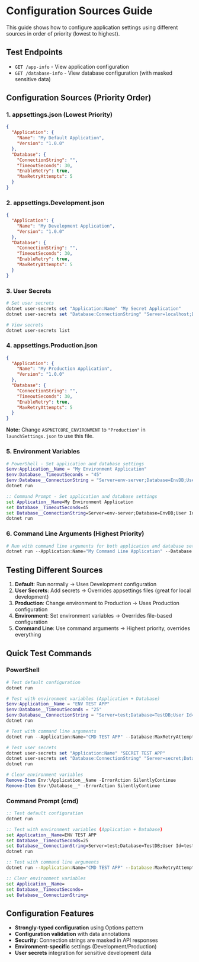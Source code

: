 # Configuration Sources Guide

This guide shows how to configure application settings using different sources in order of priority (lowest to highest).

## Test Endpoints
- `GET /app-info` - View application configuration
- `GET /database-info` - View database configuration (with masked sensitive data)

## Configuration Sources (Priority Order)

### 1. appsettings.json (Lowest Priority)
```json
{
  "Application": {
    "Name": "My Default Application",
    "Version": "1.0.0"
  },
  "Database": {
    "ConnectionString": "",
    "TimeoutSeconds": 30,
    "EnableRetry": true,
    "MaxRetryAttempts": 5
  }
}
```

### 2. appsettings.Development.json
```json
{
  "Application": {
    "Name": "My Development Application",
    "Version": "1.0.0"
  },
  "Database": {
    "ConnectionString": "",
    "TimeoutSeconds": 30,
    "EnableRetry": true,
    "MaxRetryAttempts": 5
  }
}
```

### 3. User Secrets
```powershell
# Set user secrets
dotnet user-secrets set "Application:Name" "My Secret Application"
dotnet user-secrets set "Database:ConnectionString" "Server=localhost;Database=SecretDB;User Id=secret;Password=secret123;"

# View secrets
dotnet user-secrets list
```

### 4. appsettings.Production.json
```json
{
  "Application": {
    "Name": "My Production Application",
    "Version": "1.0.0"
  },
  "Database": {
    "ConnectionString": "",
    "TimeoutSeconds": 30,
    "EnableRetry": true,
    "MaxRetryAttempts": 5
  }
}
```
**Note:** Change `ASPNETCORE_ENVIRONMENT` to `"Production"` in `launchSettings.json` to use this file.

### 5. Environment Variables
```powershell
# PowerShell - Set application and database settings
$env:Application__Name = "My Environment Application"
$env:Database__TimeoutSeconds = "45"
$env:Database__ConnectionString = "Server=env-server;Database=EnvDB;User Id=envuser;Password=envpass;"
dotnet run
```

```cmd
:: Command Prompt - Set application and database settings  
set Application__Name=My Environment Application
set Database__TimeoutSeconds=45
set Database__ConnectionString=Server=env-server;Database=EnvDB;User Id=envuser;Password=envpass;
dotnet run
```

### 6. Command Line Arguments (Highest Priority)
```powershell
# Run with command line arguments for both application and database settings
dotnet run --Application:Name="My Command Line Application" --Database:TimeoutSeconds=90 --Database:MaxRetryAttempts=8
```

## Testing Different Sources

1. **Default**: Run normally → Uses Development configuration
2. **User Secrets**: Add secrets → Overrides appsettings files (great for local development)
3. **Production**: Change environment to Production → Uses Production configuration  
4. **Environment**: Set environment variables → Overrides file-based configuration
5. **Command Line**: Use command arguments → Highest priority, overrides everything

## Quick Test Commands

### PowerShell
```powershell
# Test default configuration
dotnet run

# Test with environment variables (Application + Database)
$env:Application__Name = "ENV TEST APP"
$env:Database__TimeoutSeconds = "25"
$env:Database__ConnectionString = "Server=test;Database=TestDB;User Id=test;Password=test123;"
dotnet run

# Test with command line arguments
dotnet run --Application:Name="CMD TEST APP" --Database:MaxRetryAttempts=8

# Test user secrets
dotnet user-secrets set "Application:Name" "SECRET TEST APP"
dotnet user-secrets set "Database:ConnectionString" "Server=secret;Database=SecretDB;User Id=secret;Password=secret123;"
dotnet run

# Clear environment variables
Remove-Item Env:\Application__Name -ErrorAction SilentlyContinue
Remove-Item Env:\Database__* -ErrorAction SilentlyContinue
```

### Command Prompt (cmd)
```cmd
:: Test default configuration
dotnet run

:: Test with environment variables (Application + Database)
set Application__Name=ENV TEST APP
set Database__TimeoutSeconds=25  
set Database__ConnectionString=Server=test;Database=TestDB;User Id=test;Password=test123;
dotnet run

:: Test with command line arguments
dotnet run --Application:Name="CMD TEST APP" --Database:MaxRetryAttempts=8

:: Clear environment variables
set Application__Name=
set Database__TimeoutSeconds=
set Database__ConnectionString=
```

## Configuration Features

- **Strongly-typed configuration** using Options pattern
- **Configuration validation** with data annotations
- **Security**: Connection strings are masked in API responses  
- **Environment-specific** settings (Development/Production)
- **User secrets** integration for sensitive development data
